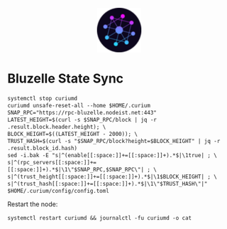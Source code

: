 <p align="center">
  <img height="100" height="auto" src="https://raw.githubusercontent.com/Nodeist/Kurulumlar/main/logos/bluzelle.png">
</p>


# Bluzelle State Sync
```
systemctl stop curiumd
curiumd unsafe-reset-all --home $HOME/.curium
SNAP_RPC="https://rpc-bluzelle.nodeist.net:443"
LATEST_HEIGHT=$(curl -s $SNAP_RPC/block | jq -r .result.block.header.height); \
BLOCK_HEIGHT=$((LATEST_HEIGHT - 2000)); \
TRUST_HASH=$(curl -s "$SNAP_RPC/block?height=$BLOCK_HEIGHT" | jq -r .result.block_id.hash)
sed -i.bak -E "s|^(enable[[:space:]]+=[[:space:]]+).*$|\1true| ; \
s|^(rpc_servers[[:space:]]+=[[:space:]]+).*$|\1\"$SNAP_RPC,$SNAP_RPC\"| ; \
s|^(trust_height[[:space:]]+=[[:space:]]+).*$|\1$BLOCK_HEIGHT| ; \
s|^(trust_hash[[:space:]]+=[[:space:]]+).*$|\1\"$TRUST_HASH\"|" $HOME/.curium/config/config.toml
```

Restart the node:
```
systemctl restart curiumd && journalctl -fu curiumd -o cat
```
